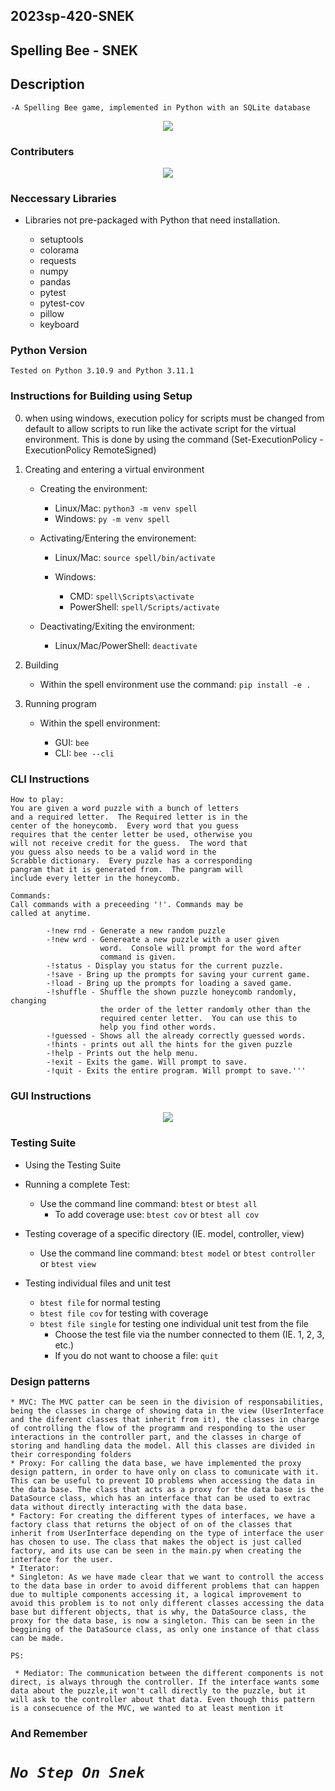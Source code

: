 
## 2023sp-420-SNEK
## Spelling Bee - SNEK

## Description

    -A Spelling Bee game, implemented in Python with an SQLite database


<p align="center">
          <img src="src/img/SNEKTransperent.png">
</p>

### Contributers

<p align="center">
    <img src="src/img/contributersFinal2.PNG">
</p>

### Neccessary Libraries

* Libraries not pre-packaged with Python
that need installation.

    * setuptools
    * colorama
    * requests
    * numpy
    * pandas
    * pytest
    * pytest-cov
    * pillow
    * keyboard


### Python Version

    Tested on Python 3.10.9 and Python 3.11.1


### Instructions for Building using Setup

0. when using windows, execution policy for scripts must be changed
    from default to allow scripts to run like the activate script for the
    virtual environment. This is done by using the command 
    (Set-ExecutionPolicy -ExecutionPolicy RemoteSigned)

1. Creating and entering a virtual environment
    * Creating the environment:
    
        * Linux/Mac:  ```python3 -m venv spell```
        * Windows:  ```py -m venv spell```
        
    * Activating/Entering the environement:
    
        * Linux/Mac:  ```source spell/bin/activate```
        
        * Windows:
            * CMD:  ```spell\Scripts\activate```
            * PowerShell:  ```spell/Scripts/activate```
            
    * Deactivating/Exiting the environment:
    
        * Linux/Mac/PowerShell:  ```deactivate```

2. Building
    * Within the spell environment use the command:  ```pip install -e .```

3. Running program
    * Within the spell environment:
    
        * GUI:   ```bee```
        * CLI:   ```bee --cli```


### CLI Instructions

    How to play:
    You are given a word puzzle with a bunch of letters
    and a required letter.  The Required letter is in the
    center of the honeycomb.  Every word that you guess
    requires that the center letter be used, otherwise you
    will not receive credit for the guess.  The word that
    you guess also needs to be a valid word in the
    Scrabble dictionary.  Every puzzle has a corresponding
    pangram that it is generated from.  The pangram will
    include every letter in the honeycomb.

    Commands:
    Call commands with a preceeding '!'. Commands may be
    called at anytime.

            -!new rnd - Generate a new random puzzle
            -!new wrd - Genereate a new puzzle with a user given
                        word.  Console will prompt for the word after
                        command is given.
            -!status - Display you status for the current puzzle.
            -!save - Bring up the prompts for saving your current game.
            -!load - Bring up the prompts for loading a saved game.
            -!shuffle - Shuffle the shown puzzle honeycomb randomly, changing
                        the order of the letter randomly other than the 
                        required center letter.  You can use this to
                        help you find other words.
            -!guessed - Shows all the already correctly guessed words.
            -!hints - prints out all the hints for the given puzzle
            -!help - Prints out the help menu.
            -!exit - Exits the game. Will prompt to save.
            -!quit - Exits the entire program. Will prompt to save.'''
   
### GUI Instructions

<p align=center>
    <img src="src/img/spellBeeInstruct.PNG">
<p>

### Testing Suite

* Using the Testing Suite

* Running a complete Test:
    * Use the command line command:  ```btest``` or ```btest all```
        * To add coverage use:  ```btest cov``` or ```btest all cov```

* Testing coverage of a specific directory (IE. model, controller, view)
    * Use the command line command:  ```btest model``` or ```btest controller``` or ```btest view```

* Testing individual files and unit test
    * ```btest file``` for normal testing
    * ```btest file cov``` for testing with coverage
    * ```btest file single``` for testing one individual unit test from the file
        * Choose the test file via the number connected to them (IE. 1, 2, 3, etc.)
        * If you do not want to choose a file:  ```quit```

    
 ### Design patterns
    * MVC: The MVC patter can be seen in the division of responsabilities, being the classes in charge of showing data in the view (UserInterface and the diferent classes that inherit from it), the classes in charge of controlling the flow of the programm and responding to the user interactions in the controller part, and the classes in charge of storing and handling data the model. All this classes are divided in their corresponding folders
    * Proxy: For calling the data base, we have implemented the proxy design pattern, in order to have only on class to comunicate with it. This can be useful to prevent IO problems when accessing the data in the data base. The class that acts as a proxy for the data base is the DataSource class, which has an interface that can be used to extrac data without directly interacting with the data base.
    * Factory: For creating the different types of interfaces, we have a factory class that returns the object of on of the classes that inherit from UserInterface depending on the type of interface the user has chosen to use. The class that makes the object is just called factory, and its use can be seen in the main.py when creating the interface for the user.
    * Iterator:
    * Singleton: As we have made clear that we want to controll the access to the data base in order to avoid different problems that can happen due to multiple components accessing it, a logical improvement to avoid this problem is to not only different classes accessing the data base but different objects, that is why, the DataSource class, the proxy for the data base, is now a singleton. This can be seen in the beggining of the DataSource class, as only one instance of that class can be made.
    
    PS:
    
     * Mediator: The communication between the different components is not direct, is always through the controller. If the interface wants some data about the puzzle,it won't call directly to the puzzle, but it will ask to the controller about that data. Even though this pattern is a consecuence of the MVC, we wanted to at least mention it
        
        
            




### And Remember
    
#  ***`No Step On Snek`*** 

        

